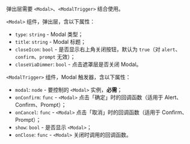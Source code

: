 弹出层需要 `<Modal>`、`<ModalTrigger>` 结合使用。

`<Modal>` 组件，弹出层，含以下属性：

- `type`: `string` - Modal 类型；
- `title`: `string` - Modal 标题；
- `closeIcon`: `bool` - 是否显示右上角关闭按钮，默认为 `true`（对 `alert`、`confirm`、`prompt` 无效）；
- `closeViaDimmer`: `bool` - 点击遮罩层是否关闭 Modal。


`<ModalTrigger>` 组件，Modal 触发器，含以下属性：

- `modal`: `node` - 要控制的 `<Modal>` 实例，**必需**；
- `onConfirm`: `func` - `<Modal>` 点击「确定」时的回调函数（适用于 Alert、Confirm、Prompt）；
- `onCancel`: `func` - `<Modal>` 点击「取消」时的回调函数（适用于 Confirm、Prompt）；
- `show`: `bool` - 是否显示 `<Modal>`；
- `onClose`: `func` - `<Modal>` 关闭时调用的回调函数。
